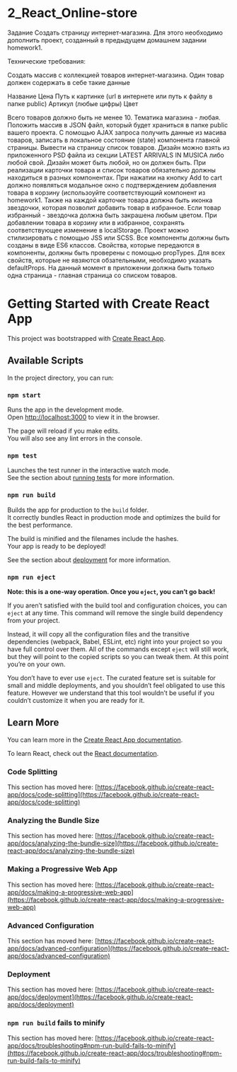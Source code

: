 # 2_React_Online-store

Задание
Создать страницу интернет-магазина.
Для этого необходимо дополнить проект, созданный в предыдущем домашнем задании homework1.

Технические требования:

Создать массив с коллекцией товаров интернет-магазина.
Один товар должен содержать в себе такие данные

Название
Цена
Путь к картинке (url в интернете или путь к файлу в папке public)
Артикул (любые цифры)
Цвет


Всего товаров должно быть не менее 10. Тематика магазина - любая.
Положить массив в JSON файл, который будет храниться в папке public вашего проекта.
С помощью AJAX запроса получить данные из масива товаров, записать в локальное состояние (state) компонента главной страницы.
Вывести на страницу список товаров. Дизайн можно взять из приложенного PSD файла из секции LATEST ARRIVALS IN MUSICA либо любой свой. Дизайн может быть любой, но он должен быть.
При реализации карточки товара и список товаров обязательно должны находиться в разных компонентах.
При нажатии на кнопку Add to cart должно появляться модальное окно с подтверждением добавления товара в корзину (использоуйте соответствующий компонент из homework1.
Также на каждой карточке товара должна быть иконка звездочки, которая позволит добавить товар в избранное. Если товар избранный - звездочка должна быть закрашена любым цветом.
При добавлении товара в корзину или в избранное, сохранять соответствующее изменение в localStorage.
Проект можно стилизировать с помощью JSS или SCSS.
Все компоненты должны быть созданы в виде ES6 классов.
Свойства, которые передаются в компоненты, должны быть проверены с помощью propTypes.
Для всех свойств, которые не явзяются обзательными, необходимо указать defaultProps.
На данный момент в приложении должна быть только одна страница - главная страница со списком товаров.

# Getting Started with Create React App

This project was bootstrapped with [Create React App](https://github.com/facebook/create-react-app).

## Available Scripts

In the project directory, you can run:

### `npm start`

Runs the app in the development mode.\
Open [http://localhost:3000](http://localhost:3000) to view it in the browser.

The page will reload if you make edits.\
You will also see any lint errors in the console.

### `npm test`

Launches the test runner in the interactive watch mode.\
See the section about [running tests](https://facebook.github.io/create-react-app/docs/running-tests) for more information.

### `npm run build`

Builds the app for production to the `build` folder.\
It correctly bundles React in production mode and optimizes the build for the best performance.

The build is minified and the filenames include the hashes.\
Your app is ready to be deployed!

See the section about [deployment](https://facebook.github.io/create-react-app/docs/deployment) for more information.

### `npm run eject`

**Note: this is a one-way operation. Once you `eject`, you can’t go back!**

If you aren’t satisfied with the build tool and configuration choices, you can `eject` at any time. This command will remove the single build dependency from your project.

Instead, it will copy all the configuration files and the transitive dependencies (webpack, Babel, ESLint, etc) right into your project so you have full control over them. All of the commands except `eject` will still work, but they will point to the copied scripts so you can tweak them. At this point you’re on your own.

You don’t have to ever use `eject`. The curated feature set is suitable for small and middle deployments, and you shouldn’t feel obligated to use this feature. However we understand that this tool wouldn’t be useful if you couldn’t customize it when you are ready for it.

## Learn More

You can learn more in the [Create React App documentation](https://facebook.github.io/create-react-app/docs/getting-started).

To learn React, check out the [React documentation](https://reactjs.org/).

### Code Splitting

This section has moved here: [https://facebook.github.io/create-react-app/docs/code-splitting](https://facebook.github.io/create-react-app/docs/code-splitting)

### Analyzing the Bundle Size

This section has moved here: [https://facebook.github.io/create-react-app/docs/analyzing-the-bundle-size](https://facebook.github.io/create-react-app/docs/analyzing-the-bundle-size)

### Making a Progressive Web App

This section has moved here: [https://facebook.github.io/create-react-app/docs/making-a-progressive-web-app](https://facebook.github.io/create-react-app/docs/making-a-progressive-web-app)

### Advanced Configuration

This section has moved here: [https://facebook.github.io/create-react-app/docs/advanced-configuration](https://facebook.github.io/create-react-app/docs/advanced-configuration)

### Deployment

This section has moved here: [https://facebook.github.io/create-react-app/docs/deployment](https://facebook.github.io/create-react-app/docs/deployment)

### `npm run build` fails to minify

This section has moved here: [https://facebook.github.io/create-react-app/docs/troubleshooting#npm-run-build-fails-to-minify](https://facebook.github.io/create-react-app/docs/troubleshooting#npm-run-build-fails-to-minify)
